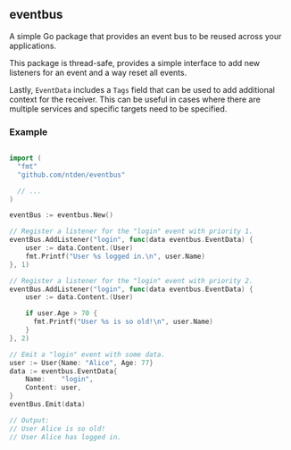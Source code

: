 ## eventbus

A simple Go package that provides an event bus to be reused across your applications.

This package is thread-safe, provides a simple interface to add new listeners for an event and a way reset all events.

Lastly, `EventData` includes a `Tags` field that can be used to add additional context for the receiver. This can be useful in cases where there are multiple services and specific targets need to be specified.

### Example

```go

import (
  "fmt"
  "github.com/ntden/eventbus"

  // ...
)

eventBus := eventbus.New()

// Register a listener for the "login" event with priority 1.
eventBus.AddListener("login", func(data eventbus.EventData) {
    user := data.Content.(User)
    fmt.Printf("User %s logged in.\n", user.Name)
}, 1)

// Register a listener for the "login" event with priority 2.
eventBus.AddListener("login", func(data eventbus.EventData) {
    user := data.Content.(User)

    if user.Age > 70 {
      fmt.Printf("User %s is so old!\n", user.Name)
    }
}, 2)

// Emit a "login" event with some data.
user := User{Name: "Alice", Age: 77}
data := eventbus.EventData{
    Name:    "login",
    Content: user,
}
eventBus.Emit(data)

// Output:
// User Alice is so old!
// User Alice has logged in.
```
